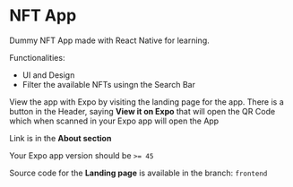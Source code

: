 # NFT App

Dummy NFT App made with React Native for learning. 

Functionalities:

- UI and Design
- Filter the available NFTs usingn the Search Bar

View the app with Expo by visiting the landing page for the app. There is a button in the Header, saying **View it on Expo** that will open the QR Code which when scanned in your Expo app will open the App

Link is in the **About section**

Your Expo app version should be ```>= 45```

Source code for the **Landing page** is available in the branch: `frontend`
